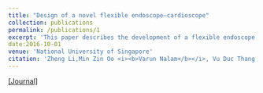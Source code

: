 ```yaml
---
title: "Design of a novel flexible endoscope—cardioscope"
collection: publications
permalink: /publications/1
excerpt: 'This paper describes the development of a flexible endoscope for cardiac surgery.'
date:2016-10-01
venue: 'National University of Singapore'
citation: 'Zheng Li,Min Zin Oo <i><b>Varun Nalam</b></i>, Vu Duc Thang , Hongliang Ren , Theodoros Kofidis , Haoyong Yu'
---
```


[[Journal]](https://asmedigitalcollection.asme.org/mechanismsrobotics/article-abstract/8/5/051014/383991)

